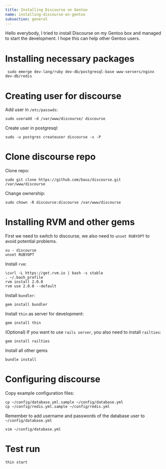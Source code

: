 ```yaml
---
title: Installing Discourse on Gentoo
name: installing-discourse-on-gentoo
subsection: general
---
```


Hello everybody, I tried to install Discourse on my Gentoo box and managed to start the development. I hope this can help other Gentoo users.

Installing necessary packages
=======
     sudo emerge dev-lang/ruby dev-db/postgresql-base www-servers/nginx dev-db/redis

Creating user for discourse
=======
Add user in `/etc/passwds`:

    sudo useradd -d /var/www/discourse/ discourse

Create user in postgresql:

    sudo -u postgres createuser discourse -s -P

Clone discourse repo
======
Clone repo:

    sudo git clone https://github.com/baus/discourse.git /var/www/discourse

Change ownership:

    sudo chown -R discourse:discourse /var/www/discourse

Installing RVM and other gems
======
First we need to switch to discourse, we also need to `unset RUBYOPT` to avoid potential problems.

    su - discourse
    unset RUBYOPT

Install `rvm`:

    \curl -L https://get.rvm.io | bash -s stable
    . ~/.bash_profile
    rvm install 2.0.0
    rvm use 2.0.0 --default

Install `bundler`:

    gem install bundler

Install `thin` as server for development:

    gem install thin

(Optional) If you want to use `rails server`, you also need to install `railties`:

    gem install railties

Install all other gems

    bundle install

Configuring discourse
========

Copy example configuration files:

    cp ~/config/database.yml.sample ~/config/database.yml
    cp ~/config/redis.yml.sample ~/config/redis.yml

Remember to add username and passwords of the database user to `~/config/database.yml`

    vim ~/config/database.yml

Test run
========

    thin start

